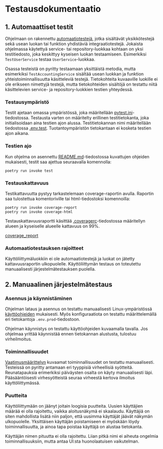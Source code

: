 # Testausdokumentaatio

## 1. Automaattiset testit

Ohjelmaan on rakennettu [automaatiotestejä](../src/tests/), jotka sisältävät yksikkötestejä sekä usean luokan tai funktion
yhdistäviä integraatiotestejä. Jokaista ohjelmassa käytettyä service- tai repository-luokkaa kohtaan on yksi testitiedosto,
joka keskittyy kyseisen luokan testaamiseen. Esimerkiksi `TestUserService` testaa `UserService`-luokkaa.

Osassa testeistä on pyritty testaamaan yksittäistä metodia, mutta esimerkiksi `TestAccountingService` sisältää usean luokkan
ja funktion yhteistoiminnallisuutta käsitteleviä testejä. Tietokohteita kuvaaville luokille ei ole erikseen nimettyjä testejä, mutta tietokohteiden sisältöjä
on testattu niitä käsittelevien service- ja repository-luokkien testien yhteydessä.

### Testausympäristö

Testit ajetaan omassa ympäristössä, joka määritellään [pytest.ini](../pytest.ini)-tiedostossa. Testausta varten on määritelty
erillinen testitietokanta, joka initialisoidaan aina testien ajon alussa. Testitietokannan nimi määritellään tiedostossa
[.env.test](../.env.test). Tuotantoympäristön tietokantaan ei kosketa testien ajon aikana.

### Testien ajo

Kun ohjelma on asennettu [README.md](../README.md)-tiedostossa kuvattujen ohjeiden mukaisesti, testit saa ajettua seuraavalla komennolla:

`poetry run invoke test`

### Testauskattavuus

Testikattavuutta pystyy tarkastelemaan coverage-raportin avulla. Raportin saa tulostettua komentoriville tai html-tiedostoksi komennoilla:

`poetry run invoke coverage-report`  
`poetry run invoke coverage-html`

Testauskattavuusraportti käsittää [.coveragerc](../.coveragerc)-tiedostossa määritellyn alueen ja kyseiselle alueelle kattavuus on 99%.

[coverage_report](images/coverage_report.png)

### Automaatiotestauksen rajoitteet

Käyttöliittymäluokkiin ei ole automaatiotestejä ja luokat on jätetty kattavuusraportin ulkopuolelle. Käyttöliittymän testaus on toteutettu
manuaalisesti järjestelmätestauksen puolella.

## 2. Manuaalinen järjestelmätestaus

### Asennus ja käynnistäminen

Ohjelman lataus ja asennus on testattu manuaalisesti Linux-ympäristössä [käyttöohjeiden](documentation/kayttoohje.md) mukaisesti. Myös konfiguraatiota on testattu määrittelemällä
eri tietokantoja `.env.prod`-tiedostoon.

Ohjelman käynnistys on testattu käyttöohjeiden kuvaamalla tavalla. Jos ohjelmaa yrittää käynnistää ennen tietokannan alustusta,
tulostuu virheilmoitus.

### Toiminnallisuudet

[Vaatimusmäärittelyn](documentation/vaatimusmaarittely.md) kuvaamat toiminnallisuudet on testattu manuaalisesti. Testeissä on pyritty antamaan
eri tyyppisiä virheellisiä syötteitä. Reunatapauksia erimerkiksi päiväysten osalta on käyty manuaalisesti läpi.
Pääsääntöisesti virhesyötteistä seuraa virheestä kertova ilmoitus käyttöliittymässä.

### Puutteita

Käyttöliittymään on jäänyt joitain loogisia puutteita. Uusien käyttäjien määrää ei olla rajoitettu, vaikka aloitusnäkymä ei skaalaudu.
Käyttäjiä on siten mahdollista lisätä niin paljon, että uusimma käyttäjät jäävät näkymän ulkopuolelle. Yksittäisen käyttäjän poistamiseen
ei myöskään löydy toiminnallisuutta, ja ainoa tapa poistaa käyttäjä on alustaa tietokanta.

Käyttäjän nimen pituutta ei olla rajoitettu. Liian pitkä nimi ei aiheuta ongelmia toiminnallisuuksiin, mutta antaa UI:sta huonolaatuisen vaikutelman.
